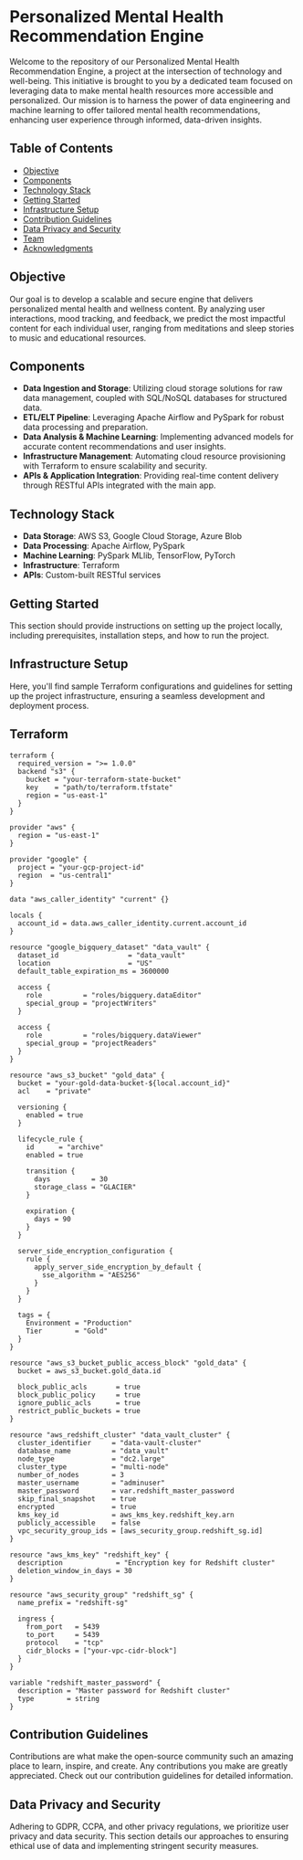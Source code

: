 # Personalized Mental Health Recommendation Engine

Welcome to the repository of our Personalized Mental Health Recommendation Engine, a project at the intersection of technology and well-being. This initiative is brought to you by a dedicated team focused on leveraging data to make mental health resources more accessible and personalized. Our mission is to harness the power of data engineering and machine learning to offer tailored mental health recommendations, enhancing user experience through informed, data-driven insights.

## Table of Contents
- [Objective](#objective)
- [Components](#components)
- [Technology Stack](#technology-stack)
- [Getting Started](#getting-started)
- [Infrastructure Setup](#infrastructure-setup)
- [Contribution Guidelines](#contribution-guidelines)
- [Data Privacy and Security](#data-privacy-and-security)
- [Team](#team)
- [Acknowledgments](#acknowledgments)

## Objective
Our goal is to develop a scalable and secure engine that delivers personalized mental health and wellness content. By analyzing user interactions, mood tracking, and feedback, we predict the most impactful content for each individual user, ranging from meditations and sleep stories to music and educational resources.

## Components
- **Data Ingestion and Storage**: Utilizing cloud storage solutions for raw data management, coupled with SQL/NoSQL databases for structured data.
- **ETL/ELT Pipeline**: Leveraging Apache Airflow and PySpark for robust data processing and preparation.
- **Data Analysis & Machine Learning**: Implementing advanced models for accurate content recommendations and user insights.
- **Infrastructure Management**: Automating cloud resource provisioning with Terraform to ensure scalability and security.
- **APIs & Application Integration**: Providing real-time content delivery through RESTful APIs integrated with the main app.

## Technology Stack
- **Data Storage**: AWS S3, Google Cloud Storage, Azure Blob
- **Data Processing**: Apache Airflow, PySpark
- **Machine Learning**: PySpark MLlib, TensorFlow, PyTorch
- **Infrastructure**: Terraform
- **APIs**: Custom-built RESTful services

## Getting Started
This section should provide instructions on setting up the project locally, including prerequisites, installation steps, and how to run the project.

## Infrastructure Setup
Here, you'll find sample Terraform configurations and guidelines for setting up the project infrastructure, ensuring a seamless development and deployment process.

## Terraform
```
terraform {
  required_version = ">= 1.0.0"
  backend "s3" {
    bucket = "your-terraform-state-bucket"
    key    = "path/to/terraform.tfstate"
    region = "us-east-1"
  }
}

provider "aws" {
  region = "us-east-1"
}

provider "google" {
  project = "your-gcp-project-id"
  region  = "us-central1"
}

data "aws_caller_identity" "current" {}

locals {
  account_id = data.aws_caller_identity.current.account_id
}

resource "google_bigquery_dataset" "data_vault" {
  dataset_id                 = "data_vault"
  location                   = "US"
  default_table_expiration_ms = 3600000

  access {
    role          = "roles/bigquery.dataEditor"
    special_group = "projectWriters"
  }

  access {
    role          = "roles/bigquery.dataViewer"
    special_group = "projectReaders"
  }
}

resource "aws_s3_bucket" "gold_data" {
  bucket = "your-gold-data-bucket-${local.account_id}"
  acl    = "private"

  versioning {
    enabled = true
  }

  lifecycle_rule {
    id      = "archive"
    enabled = true

    transition {
      days          = 30
      storage_class = "GLACIER"
    }

    expiration {
      days = 90
    }
  }

  server_side_encryption_configuration {
    rule {
      apply_server_side_encryption_by_default {
        sse_algorithm = "AES256"
      }
    }
  }

  tags = {
    Environment = "Production"
    Tier        = "Gold"
  }
}

resource "aws_s3_bucket_public_access_block" "gold_data" {
  bucket = aws_s3_bucket.gold_data.id

  block_public_acls       = true
  block_public_policy     = true
  ignore_public_acls      = true
  restrict_public_buckets = true
}

resource "aws_redshift_cluster" "data_vault_cluster" {
  cluster_identifier     = "data-vault-cluster"
  database_name          = "data_vault"
  node_type              = "dc2.large"
  cluster_type           = "multi-node"
  number_of_nodes        = 3
  master_username        = "adminuser"
  master_password        = var.redshift_master_password
  skip_final_snapshot    = true
  encrypted              = true
  kms_key_id             = aws_kms_key.redshift_key.arn
  publicly_accessible    = false
  vpc_security_group_ids = [aws_security_group.redshift_sg.id]
}

resource "aws_kms_key" "redshift_key" {
  description             = "Encryption key for Redshift cluster"
  deletion_window_in_days = 30
}

resource "aws_security_group" "redshift_sg" {
  name_prefix = "redshift-sg"

  ingress {
    from_port   = 5439
    to_port     = 5439
    protocol    = "tcp"
    cidr_blocks = ["your-vpc-cidr-block"]
  }
}

variable "redshift_master_password" {
  description = "Master password for Redshift cluster"
  type        = string
}
```



## Contribution Guidelines

Contributions are what make the open-source community such an amazing place to learn, inspire, and create. Any contributions you make are greatly appreciated. Check out our contribution guidelines for detailed information.

## Data Privacy and Security

Adhering to GDPR, CCPA, and other privacy regulations, we prioritize user privacy and data security. This section details our approaches to ensuring ethical use of data and implementing stringent security measures.
